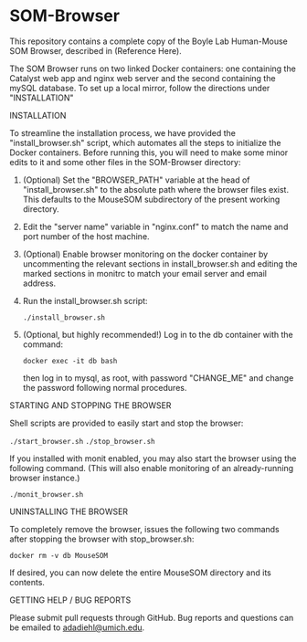 # SOM-Browser

This repository contains a complete copy of the Boyle Lab Human-Mouse SOM Browser,
described in (Reference Here).

The SOM Browser runs on two linked Docker containers: one containing the Catalyst
web app and nginx web server and the second containing the mySQL database. To set
up a local mirror, follow the directions under "INSTALLATION"


INSTALLATION

To streamline the installation process, we have provided the "install_browser.sh"
script, which automates all the steps to initialize the Docker containers.
Before running this, you will need to make some minor edits to it and some other
files in the SOM-Browser directory:

1) (Optional) Set the "BROWSER_PATH" variable at the head of "install_browser.sh"
   to the absolute path where the browser files exist. This defaults to the
   MouseSOM subdirectory of the present working directory.

2) Edit the "server name" variable in "nginx.conf" to match the name and port
   number of the host machine. 

3) (Optional) Enable browser monitoring on the docker container by uncommenting
   the relevant sections in install_browser.sh and editing the marked sections
   in monitrc to match your email server and email address.

4) Run the install_browser.sh script:

   `./install_browser.sh`

5) (Optional, but highly recommended!) Log in to the db container  with the command:

   `docker exec -it db bash`

   then log in to mysql, as root, with password "CHANGE_ME" and change the password
   following normal procedures.


STARTING AND STOPPING THE BROWSER

Shell scripts are provided to easily start and stop the browser:

`./start_browser.sh`
`./stop_browser.sh`

If you installed with monit enabled, you may also start the browser using the
following command. (This will also enable monitoring of an already-running
browser instance.)

`./monit_browser.sh`


UNINSTALLING THE BROWSER

To completely remove the browser, issues the following two commands after stopping
the browser with stop_browser.sh:

`docker rm -v db MouseSOM`

If desired, you can now delete the entire MouseSOM directory and its contents.


GETTING HELP / BUG REPORTS

Please submit pull requests through GitHub. Bug reports and questions can be emailed
to <adadiehl@umich.edu>.
